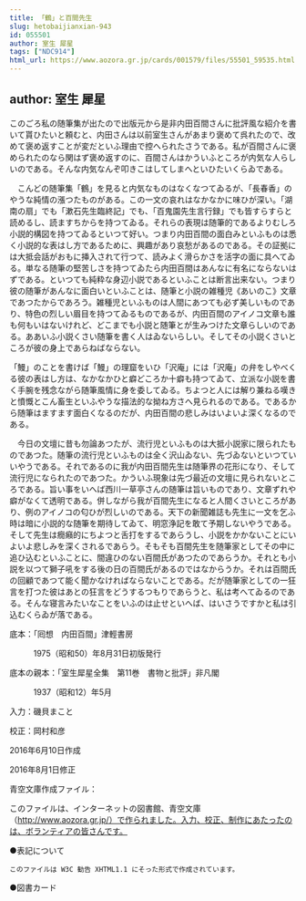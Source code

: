 ```yaml
---
title: 「鶴」と百間先生
slug: hetobaijianxian-943
id: 055501
author: 室生 犀星
tags: ["NDC914"]
html_url: https://www.aozora.gr.jp/cards/001579/files/55501_59535.html
---
```


## author: 室生 犀星

このごろ私の随筆集が出たので出版元から是非内田百間さんに批評風な紹介を書いて貰ひたいと頼むと、内田さんは以前室生さんがあまり褒めて呉れたので、改めて褒め返すことが変だといふ理由で控へられたさうである。私が百間さんに褒められたのなら関はず褒め返すのに、百間さんはかういふところが内気な人らしいのである。そんな内気なんぞ叩きこはしてしまへといひたいくらゐである。

　こんどの随筆集「鶴」を見ると内気なものはなくなつてゐるが、「長春香」のやうな純情の漲つたものがある。この一文の哀れはなかなかに味ひが深い。「湖南の扇」でも「漱石先生臨終記」でも、「百鬼園先生言行録」でも皆すらすらと読めるし、読ますちからを持つてゐる。それらの表現は随筆的であるよりむしろ小説的構図を持つてゐるといつて好い。つまり内田百間の面白みといふものは悉く小説的な表はし方であるために、興趣があり哀愁があるのである。その証拠には大抵会話がおもに挿入されて行つて、読みよく滑らかさを活字の面に具へてゐる。単なる随筆の堅苦しさを持つてゐたら内田百間はあんなに有名にならないはずである。といつても純粋な身辺小説であるといふことは断言出来ない。つまり彼の随筆があんなに面白いといふことは、随筆と小説の雑種児《あいのこ》文章であつたからであろう。雑種児といふものは人間にあつても必ず美しいものであり、特色の烈しい眉目を持つてゐるものであるが、内田百間のアイノコ文章も誰も何もいはないけれど、どこまでも小説と随筆とが生みつけた文章らしいのである。ああいふ小説くさい随筆を書く人はゐないらしい。そしてその小説くさいところが彼の身上であらねばならない。

「鰻」のことを書けば「鰻」の理窟をいひ「沢庵」には「沢庵」の弁をしやべくる彼の表はし方は、なかなかひと癖どころか十癖も持つてゐて、立派な小説を書く手腕を残念ながら随筆風情に身を委してゐる。ちよつと人には解り兼ねる嘆きと憤慨とこん畜生といふやうな描法的な拗ね方さへ見られるのである。であるから随筆はますます面白くなるのだが、内田百間の悲しみはいよいよ深くなるのである。



　今日の文壇に昔も勿論あつたが、流行児といふものは大抵小説家に限られたものであつた。随筆の流行児といふものは全く沢山ゐない、先づゐないといつていいやうである。それであるのに我が内田百間先生は随筆界の花形になり、そして流行児になられたのであつた。かういふ現象は先づ最近の文壇に見られないところである。旨い事をいへば西川一草亭さんの随筆は旨いものであり、文章ずれや癖がなくて透明である。併しながら我が百間先生になると人間くさいところがあり、例のアイノコの匂ひが烈しいのである。天下の新聞雑誌も先生に一文を乞ふ時は暗に小説的な随筆を期待してゐて、明窓浄記を敢て予期しないやうである。そして先生は癇癪的にちよつと舌打をするであらうし、小説をかかないことにいよいよ悲しみを深くされるであらう。そもそも百間先生を随筆家としてその中に追ひ込むといふことに、間違ひのない百間氏があつたのであらうか。それとも小説を以つて獅子吼をする後の日の百間氏があるのではなからうか。それは百間氏の回顧であつて能く聞かなければならないことである。だが随筆家としての一狂言を打つた彼はあとの狂言をどうするつもりであらうと、私は考へてゐるのである。そんな寝言みたいなことをいふのは止せといへば、はいさうですかと私は引込むくらゐが落である。













底本：「囘想　内田百間」津輕書房

　　　1975（昭和50）年8月31日初版発行

底本の親本：「室生犀星全集　第11巻　書物と批評」非凡閣

　　　1937（昭和12）年5月

入力：磯貝まこと

校正：岡村和彦

2016年6月10日作成

2016年8月1日修正

青空文庫作成ファイル：

このファイルは、インターネットの図書館、青空文庫（http://www.aozora.gr.jp/）で作られました。入力、校正、制作にあたったのは、ボランティアの皆さんです。











●表記について


	このファイルは W3C 勧告 XHTML1.1 にそった形式で作成されています。







●図書カード